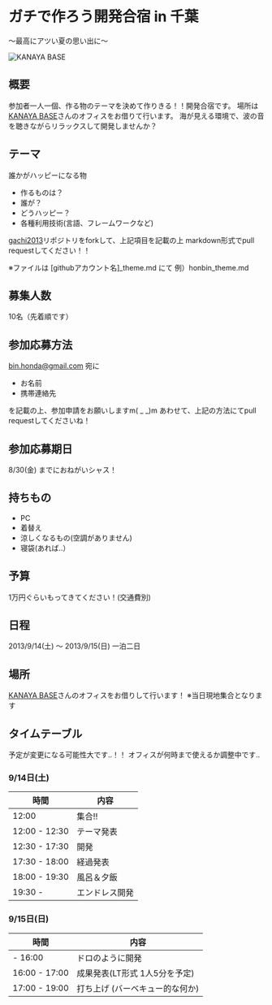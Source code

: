 # ガチで作ろう開発合宿 in 千葉

〜最高にアツい夏の思い出に〜

![KANAYA BASE](http://kanayabase.com/wp/wp-content/uploads/2012/12/photo1.jpg)

## 概要
参加者一人一個、作る物のテーマを決めて作りきる！！開発合宿です。
場所は[KANAYA BASE](http://kanayabase.com/blog/event/kbgashukutry/)さんのオフィスをお借りて行います。
海が見える環境で、波の音を聴きながらリラックスして開発しませんか？

## テーマ
誰かがハッピーになる物

- 作るものは？
- 誰が？
- どうハッピー？
- 各種利用技術(言語、フレームワークなど)

[gachi2013](https://github.com/honbin/gachi2013)リポジトリをforkして、上記項目を記載の上
markdown形式でpull requestしてください！！

※ファイルは [githubアカウント名]_theme.md にて
例）honbin_theme.md

## 募集人数
10名（先着順です）

## 参加応募方法
bin.honda@gmail.com 宛に

- お名前
- 携帯連絡先

を記載の上、参加申請をお願いしますm( _ _)m
あわせて、上記の方法にてpull requestしてくださいね！

## 参加応募期日
8/30(金) までにおねがいシャス！

## 持ちもの
- PC
- 着替え
- 涼しくなるもの(空調がありません)
- 寝袋(あれば..）

## 予算
1万円ぐらいもってきてください！(交通費別)

## 日程
2013/9/14(土) 〜 2013/9/15(日) 一泊二日

## 場所
[KANAYA BASE](http://kanayabase.com/access/)さんのオフィスをお借りして行います！
※当日現地集合となります

## タイムテーブル
予定が変更になる可能性大です..！！
オフィスが何時まで使えるか調整中です..

### 9/14日(土)

時間            | 内容          |
----------------|----------------
12:00           | 集合!!        |
12:00 - 12:30   | テーマ発表    |
12:30 - 17:30   | 開発          |
17:30 - 18:00   | 経過発表      |
18:00 - 19:30   | 風呂＆夕飯    |
19:30 -         | エンドレス開発|

### 9/15日(日)

時間            | 内容                           |
----------------|--------------------------------|
- 16:00         | ドロのように開発               |
16:00 - 17:00   | 成果発表(LT形式 1人5分を予定)  |
17:00 - 19:00   | 打ち上げ (バーベキュー的な何か)|
